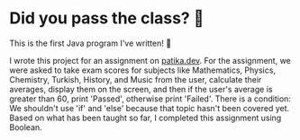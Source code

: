 # Did you pass the class? 🤔
This is the first Java program I've written! 🥳 

I wrote this project for an assignment on [patika.dev](https://patika.dev). For the assignment, we were asked to take exam scores for subjects like Mathematics, Physics, Chemistry, Turkish, History, and Music from the user, calculate their averages, display them on the screen, and then if the user's average is greater than 60, print 'Passed', otherwise print 'Failed'. There is a condition: We shouldn't use 'if' and 'else' because that topic hasn't been covered yet. Based on what has been taught so far, I completed this assignment using Boolean.